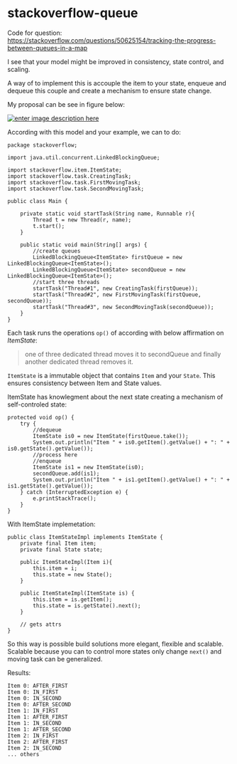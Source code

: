 # stackoverflow-queue
Code for question: https://stackoverflow.com/questions/50625154/tracking-the-progress-between-queues-in-a-map

I see that your model might be improved in consistency, state control, and scaling.

A way of to implement this is accouple the item to your state, enqueue and dequeue this couple and create a mechanism to ensure state change.

My proposal can be see in figure below:

[![enter image description here][1]][1]

According with this model and your example, we can to do:


    package stackoverflow;
    
    import java.util.concurrent.LinkedBlockingQueue;
    
    import stackoverflow.item.ItemState;
    import stackoverflow.task.CreatingTask;
    import stackoverflow.task.FirstMovingTask;
    import stackoverflow.task.SecondMovingTask;
    
    public class Main {
    	
    	private static void startTask(String name, Runnable r){
    		Thread t = new Thread(r, name);
    		t.start();
    	}
    
    	public static void main(String[] args) {
    		//create queues
    		LinkedBlockingQueue<ItemState> firstQueue = new LinkedBlockingQueue<ItemState>();
    		LinkedBlockingQueue<ItemState> secondQueue = new LinkedBlockingQueue<ItemState>();
    		//start three threads
    		startTask("Thread#1", new CreatingTask(firstQueue));
    		startTask("Thread#2", new FirstMovingTask(firstQueue, secondQueue));
    		startTask("Thread#3", new SecondMovingTask(secondQueue));
    	}
    }

Each task runs the operations ```op()``` of according with below affirmation on *ItemState*:

> one of three dedicated thread moves it to secondQueue and finally
> another dedicated thread removes it.

```ItemState``` is a immutable object that contains ```Item``` and your ```State```. This ensures consistency between Item and State values.

ItemState has knowlegment about the next state creating a mechanism of self-controled state:

    protected void op() {
        try {
            //dequeue
            ItemState is0 = new ItemState(firstQueue.take());
            System.out.println("Item " + is0.getItem().getValue() + ": " + is0.getState().getValue());
            //process here
            //enqueue
            ItemState is1 = new ItemState(is0);
            secondQueue.add(is1);
            System.out.println("Item " + is1.getItem().getValue() + ": " + is1.getState().getValue());
        } catch (InterruptedException e) {
            e.printStackTrace();
        }
    }

With ItemState implemetation:

    public class ItemStateImpl implements ItemState {
    	private final Item item;
    	private final State state;
    	
    	public ItemStateImpl(Item i){
    		this.item = i;
    		this.state = new State();
    	}
    
    	public ItemStateImpl(ItemState is) {
    		this.item = is.getItem();
    		this.state = is.getState().next();
    	}
    
    	// gets attrs
    }

So this way is possible build solutions more elegant, flexible and scalable.
Scalable because you can to control more states only change ```next()``` and moving task can be generalized.

Results:

    Item 0: AFTER_FIRST
    Item 0: IN_FIRST
    Item 0: IN_SECOND
    Item 0: AFTER_SECOND
    Item 1: IN_FIRST
    Item 1: AFTER_FIRST
    Item 1: IN_SECOND
    Item 1: AFTER_SECOND
    Item 2: IN_FIRST
    Item 2: AFTER_FIRST
    Item 2: IN_SECOND
    ... others


  [1]: https://i.stack.imgur.com/llHwvl.png
